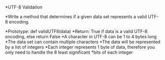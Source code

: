 *UTF-8 Validation

*Write a method that determines if a given data set represents a valid UTF-8 encoding.

*Prototype: def validUTF8(data)
*Return: True if data is a valid UTF-8 encoding, else return False
*A character in UTF-8 can be 1 to 4 bytes long
*The data set can contain multiple characters
*The data will be represented by a list of integers
*Each integer represents 1 byte of data, therefore you only need to handle the 8 least significant *bits of each integer